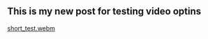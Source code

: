 
## This is my new post for testing video optins


[short_test.webm](https://github.com/AndrejRot1/my_Blog/assets/18260003/21395b00-2557-4736-b7a7-730cdcdacb99)
